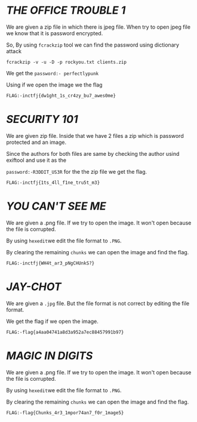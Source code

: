 # ***THE OFFICE TROUBLE 1***

We are given a zip file in which there is jpeg file.
When try to open jpeg file we know that it is password encrypted.

So, By using ```fcrackzip``` tool we can find the password using dictionary attack

```fcrackzip -v -u -D -p rockyou.txt clients.zip```

We get the ```password:- perfectlypunk```

Using if we open the image we the flag

```FLAG:-inctfj{dw1ght_1s_cr4zy_bu7_awes0me}```

# ***SECURITY 101***

We are given zip file. Inside that we have 2 files a zip which is password protected 
and an image. 

Since the authors for both files are same by checking the author usind exiftool
and use it as the

```password:-R3DDIT_US3R``` for the the zip file we get the flag.

```FLAG:-inctfj{1ts_4ll_f1ne_tru5t_m3}```

# ***YOU CAN'T SEE ME***

We are given a .png file. If we try to open the image.
It won't open because the file is corrupted.

By using ```hexedit```we edit the file format to `.PNG`.

By clearing the remaining ``chunks`` we can open the image and find the flag.

```FLAG:-inctfj{WH4t_ar3_pNgCHUnkS?}```

# ***JAY-CHOT***
 We are given a `.jpg` file. 
 But the file format is not correct by editing 
 the file format. 
 
 We get the flag if we open the image.
 
 ```FLAG:-flag{a4aa04741a8d3a952a7ec88457991b97}```
 
# ***MAGIC IN DIGITS***

We are given a .png file. If we try to open the image.
It won't open because the file is corrupted.

By using ```hexedit```we edit the file format to `.PNG`.

By clearing the remaining ``chunks`` we can open the image and find the flag.

```FLAG:-flag{Chunks_4r3_1mpor74an7_f0r_1mage5}```
